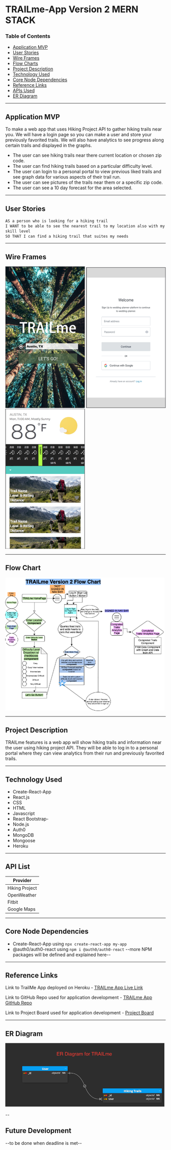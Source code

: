 # TRAILme-App Version 2 MERN STACK

### Table of Contents

- [Application MVP](#application-mvp)
- [User Stories](#user-stories)
- [Wire Frames](#wire-frames)
- [Flow Charts](#flow-chart)
- [Project Description](#project-description)
- [Technology Used](#technology-used)
- [Core Node Dependencies](#core-node-depencencies)
- [Reference Links](#reference-links)
- [APIs Used](#api-list)
- [ER Diagram](#api-list)

---

## Application MVP

To make a web app that uses Hiking Project API to gather hiking trails near you. We will have a login page so you can make a user and store your previously favorited trails. We will also have analytics to see progress along certain trails and displayed in the graphs.

- The user can see hiking trails near there current location or chosen zip code.
- The user can find hiking trails based on a particular difficulty level.
- The user can login to a personal portal to view previous liked trails and see graph data for various aspects of their trail run.
- The user can see pictures of the trails near them or a specific zip code.
- The user can see a 10 day forecast for the area selected.

---

## User Stories

```
AS a person who is looking for a hiking trail
I WANT to be able to see the nearest trail to my location also with my skill level
SO THAT I can find a hiking trail that suites my needs
```

---

## Wire Frames

<img src="homepagePrototype.png" width="250" /> <img src="loginPage.png" width="250" /> <img src="resultsPage.png" width="250" />

---

## Flow Chart

<img src="TRAILmeV2MERNflowchart.png" width="500" />

---

## Project Description

TRAILme features is a web app will show hiking trails and information near the user using hiking project API. They will be able to log in to a personal portal where they can view analytics from their run and previously favorited trails.

---

## Technology Used

- Create-React-App
- React.js
- CSS
- HTML
- Javascript
- React Bootstrap-
- Node.js
- Auth0
- MongoDB
- Mongoose
- Heroku

---

## API List

| Provider       |
| -------------- |
| Hiking Project |
| OpenWeather    |
| Fitbit         |
| Google Maps    |

---

## Core Node Dependencies

- Create-React-App using `npx create-react-app my-app`
- @auth0/auth0-react using `npm i @auth0/auth0-react`
  --more NPM packages will be defined and explained here--

---

## Reference Links

Link to TrailMe App deployed on Heroku - [TRAILme App Live Link](https://---.herokuapp.com/)

Link to GitHub Repo used for application development - [TRAILme App GitHub Repo](https://github.com/TRAILme-APP/TRAILme)

Link to Project Board used for application development - [Project Board](https://github.com/TRAILme-APP/TRAILme/projects/2)

---

## ER Diagram

<img src="ER Diagram for TRAILme.png" width="500" />

--

## Future Development

--to be done when deadline is met--
